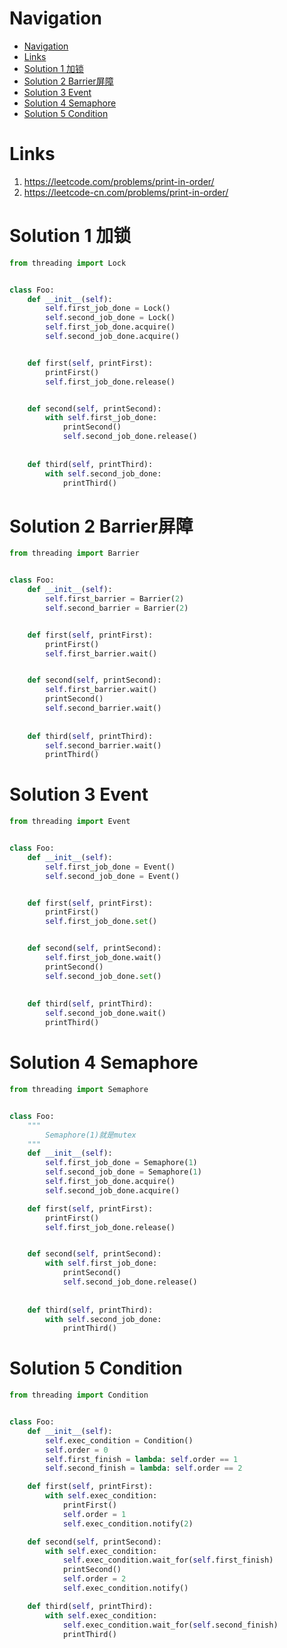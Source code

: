 # Navigation
- [Navigation](#navigation)
- [Links](#links)
- [Solution 1 加锁](#solution-1-%e5%8a%a0%e9%94%81)
- [Solution 2 Barrier屏障](#solution-2-barrier%e5%b1%8f%e9%9a%9c)
- [Solution 3 Event](#solution-3-event)
- [Solution 4 Semaphore](#solution-4-semaphore)
- [Solution 5 Condition](#solution-5-condition)

# Links
1. https://leetcode.com/problems/print-in-order/
2. https://leetcode-cn.com/problems/print-in-order/


# Solution 1 加锁
```python
from threading import Lock


class Foo:
    def __init__(self):
        self.first_job_done = Lock()
        self.second_job_done = Lock()
        self.first_job_done.acquire()
        self.second_job_done.acquire()


    def first(self, printFirst):
        printFirst()
        self.first_job_done.release()


    def second(self, printSecond):
        with self.first_job_done:
            printSecond()
            self.second_job_done.release()
            
            
    def third(self, printThird):
        with self.second_job_done:
            printThird()
```

# Solution 2 Barrier屏障
```python
from threading import Barrier


class Foo:
    def __init__(self):
        self.first_barrier = Barrier(2)
        self.second_barrier = Barrier(2)


    def first(self, printFirst):
        printFirst()
        self.first_barrier.wait()


    def second(self, printSecond):
        self.first_barrier.wait()
        printSecond()
        self.second_barrier.wait()
            
            
    def third(self, printThird):
        self.second_barrier.wait()
        printThird()
```

# Solution 3 Event
```python
from threading import Event


class Foo:
    def __init__(self):
        self.first_job_done = Event()
        self.second_job_done = Event()


    def first(self, printFirst):
        printFirst()
        self.first_job_done.set()


    def second(self, printSecond):
        self.first_job_done.wait()
        printSecond()
        self.second_job_done.set()
            
            
    def third(self, printThird):
        self.second_job_done.wait()
        printThird()
```

# Solution 4 Semaphore
```python
from threading import Semaphore


class Foo:
    """
        Semaphore(1)就是mutex
    """
    def __init__(self):
        self.first_job_done = Semaphore(1)
        self.second_job_done = Semaphore(1)
        self.first_job_done.acquire()
        self.second_job_done.acquire()

    def first(self, printFirst):
        printFirst()
        self.first_job_done.release()


    def second(self, printSecond):
        with self.first_job_done:
            printSecond()
            self.second_job_done.release()
            
            
    def third(self, printThird):
        with self.second_job_done:
            printThird()
```

# Solution 5 Condition
```python
from threading import Condition


class Foo:
    def __init__(self):
        self.exec_condition = Condition()
        self.order = 0
        self.first_finish = lambda: self.order == 1
        self.second_finish = lambda: self.order == 2

    def first(self, printFirst):
        with self.exec_condition:
            printFirst()
            self.order = 1
            self.exec_condition.notify(2)

    def second(self, printSecond):
        with self.exec_condition:
            self.exec_condition.wait_for(self.first_finish)
            printSecond()
            self.order = 2
            self.exec_condition.notify()

    def third(self, printThird):
        with self.exec_condition:
            self.exec_condition.wait_for(self.second_finish)
            printThird()
```